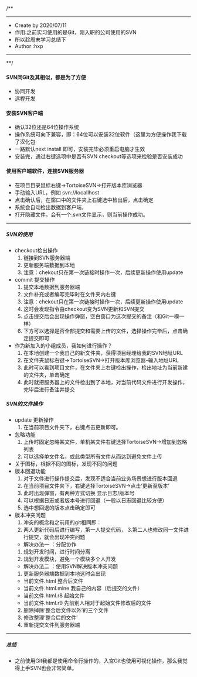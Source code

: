 /**
 * **********************************
 * Create by  2020/07/11
 * 作用:之前实习使用的是Git，刚入职的公司使用的SVN
 * 所以趁周末学习总结下
 * Author   :hxp
 * ***********************************
 **/
#### SVN同Git及其相似，都是为了方便
* 协同开发
* 远程开发
#### 安装SVN客户端
-  确认32位还是64位操作系统
-  操作系统可向下兼容，即：64位可以安装32位软件（这里为方便操作我下载了汉化包
-  一路默认next install 即可，安装完毕必须重启电脑才生效
-  安装完，通过右键选项中是否有SVN checkout等选项来检验是否安装成功
#### 使用客户端软件，连接SVN服务器
-  在项目目录鼠标右键->TortoiseSVN->打开版本库浏览器
-  手动输入URL，例如 svn://locallhost
-  点击确认后，在窗口中的文件夹上右键选中检出后，点击确定
-  系统会自动检出数据到客户端，
-  打开隐藏文件，会有一个.svn文件显示，则当前操作成功。
---
##### SVN的使用
-  checkout检出操作
   1. 链接到SVN服务器端
   2. 更新服务端数据到本地
   3. 注意：chekout只在第一次链接时操作一次，后续更新操作使用update
-  commit 提交操作
   1. 提交本地数据到服务器端 
   2. 文件补充或者编写完毕时在文件夹内右键
   3. 注意：chekout只在第一次链接时操作一次，后续更新操作使用update
   4. 这时会发现指令由checkout变为SVN更新和SVN提交
   5. 点击提交后会出现操作弹窗，空白窗口为这次提交的备注（和Git一模一样）
   6. 下方可以选择是否全部提交和需要上传的文件，选择操作完毕后，点击确定提交即可
-  作为新加入的小组成员，我如何进行操作？
   1. 在本地创建一个我自己的新文件夹，获得项目经理给我的SVN地址URL
   2. 在文件夹鼠标右键->TortoiseSVN->打开版本库浏览器-输入地址URL
   3. 此时可以看到项目文件，在文件夹上右键检出操作，检出地址为当前新建的文件夹，单击确定
   4. 此时就把服务器上的文件检出到了本地，对当前代码文件进行开发操作，完毕后进行备注并提交
##### SVN的文件操作
-  update 更新操作 
   1. 在当前项目文件夹下，右键点击更新即可。
-  忽略功能 
   1. 上传时固定忽略某文件，单机某文件右键选择TortoiseSVN->增加到忽略列表
   2. 可以选择单文件名，或此类型所有文件从而达到避免文件上传
-  关于图标，根据不同的图标，发现不同的问题
-  版本回退功能 
   1. 对于文件进行操作提交后，发现不适合当前业务场景想进行版本回退
   2. 在当前项目文件夹下，右键选择TortoiseSVN->点击‘更新至版本’
   3. 此时出现弹窗，有两种方式切换 显示日志/版本号
   4. 可以根据日志或者版本号进行回退（一般以日志回退比较方便）
   5. 选中想回退的版本点击确定即可
- 版本冲突问题 
   1. 冲突的概念和之前用的git相同即：
   2. 两人更新代码后进行编写，第一人提交代码，
   3.第二人也修改同一文件进行提交，就会出现冲突问题
   - 解决办法一 ：分配协作
   1. 规划开发时间，进行时间分离
   2. 规划开发模块，避免一个模块多个人开发
   - 解决办法二 ：使用SVN解决版本冲突问题
   1. 更新服务器端数据到本地这时会出现
    - 当前文件.html 整合后文件
    - 当前文件.html.mine 我自己的内容（后提交的文件）
    - 当前文件.html.r8 起始文件
    - 当前文件.html.r9 先前别人相对于起始文件修改后的文件
   2.  删除掉除‘整合后文件以外’的三个文件
   3. 修改整理‘整合后的文件’
   4. 重新提交文件到服务器端
---
##### 总结
- 之前使用Git我都是使用命令行操作的，入宫Git也使用可视化操作，那么我觉得上手SVN也会非常简单。